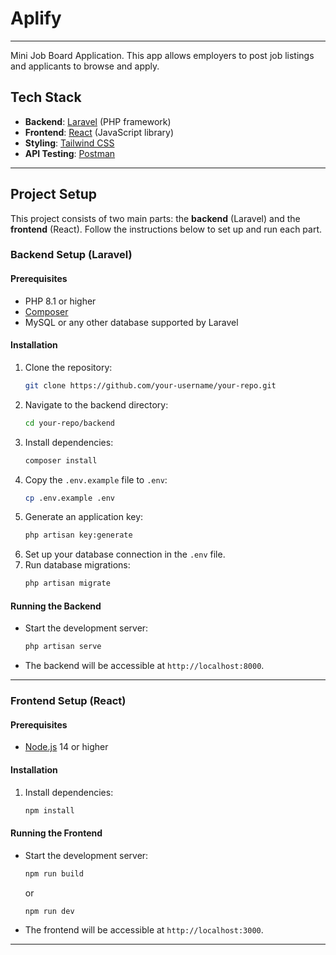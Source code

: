 # Aplify
---
Mini Job Board Application. This app allows employers to post job listings and applicants to browse and apply.

## Tech Stack

- **Backend**: [Laravel](https://laravel.com/) (PHP framework)
- **Frontend**: [React](https://reactjs.org/) (JavaScript library)
- **Styling**: [Tailwind CSS](https://tailwindcss.com/)
- **API Testing**: [Postman](https://www.postman.com/)

---

## Project Setup

This project consists of two main parts: the **backend** (Laravel) and the **frontend** (React). Follow the instructions below to set up and run each part.

### Backend Setup (Laravel)

#### Prerequisites
- PHP 8.1 or higher
- [Composer](https://getcomposer.org/)
- MySQL or any other database supported by Laravel

#### Installation
1. Clone the repository:
   ```bash
   git clone https://github.com/your-username/your-repo.git
   ```
2. Navigate to the backend directory:
   ```bash
   cd your-repo/backend
   ```
3. Install dependencies:
   ```bash
   composer install
   ```
4. Copy the `.env.example` file to `.env`:
   ```bash
   cp .env.example .env
   ```
5. Generate an application key:
   ```bash
   php artisan key:generate
   ```
6. Set up your database connection in the `.env` file.
7. Run database migrations:
   ```bash
   php artisan migrate
   ```

#### Running the Backend
- Start the development server:
  ```bash
  php artisan serve
  ```
- The backend will be accessible at `http://localhost:8000`.

---

### Frontend Setup (React)

#### Prerequisites
- [Node.js](https://nodejs.org/) 14 or higher

#### Installation
1. Install dependencies:
   ```bash
   npm install
   ```

#### Running the Frontend
- Start the development server:
  ```bash
  npm run build
  ```
  or
  ```bash
  npm run dev
  ```
- The frontend will be accessible at `http://localhost:3000`.

---
